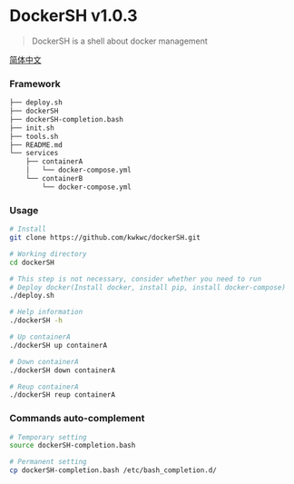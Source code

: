 # DockerSH v1.0.3

> DockerSH is a shell about docker management

[简体中文](README.zh-CN.md)

### Framework
```bash
├── deploy.sh
├── dockerSH
├── dockerSH-completion.bash
├── init.sh
├── tools.sh
├── README.md
└── services
    ├── containerA
    │   └── docker-compose.yml
    └── containerB
        └── docker-compose.yml
```

### Usage
```bash
# Install
git clone https://github.com/kwkwc/dockerSH.git

# Working directory
cd dockerSH

# This step is not necessary, consider whether you need to run
# Deploy docker(Install docker, install pip, install docker-compose)
./deploy.sh

# Help information
./dockerSH -h

# Up containerA
./dockerSH up containerA

# Down containerA
./dockerSH down containerA

# Reup containerA
./dockerSH reup containerA
```

### Commands auto-complement
```bash
# Temporary setting
source dockerSH-completion.bash

# Permanent setting
cp dockerSH-completion.bash /etc/bash_completion.d/
```